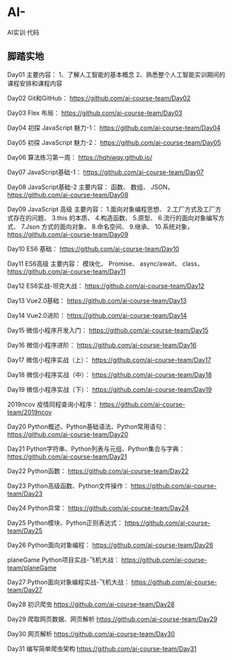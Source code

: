 # AI-
AI实训 代码
## 脚踏实地 

Day01
主要内容：
1、了解人工智能的基本概念
2、熟悉整个人工智能实训期间的课程安排和课程内容

Day02
Git和GitHub：
https://github.com/ai-course-team/Day02

Day03
Flex 布局：
https://github.com/ai-course-team/Day03

Day04
初探 JavaScript 魅力-1：
https://github.com/ai-course-team/Day04

Day05
初探 JavaScript 魅力-2：
https://github.com/ai-course-team/Day05

Day06
算法练习第一周：
https://hqhiwqy.github.io/

Day07
JavaScript基础-1：
https://github.com/ai-course-team/Day07

Day08
JavaScript基础-2
主要内容：
函数、
数组、
JSON，
https://github.com/ai-course-team/Day08

Day09
JavaScript 高级
主要内容：
1.面向对象编程思想、
2.工厂方式及工厂方式存在的问题、
3.this 的本质、
4.构造函数、
5.原型、
6.流行的面向对象编写方式、
7.Json 方式的面向对象、
8.命名空间、
9.继承、
10.系统对象，
https://github.com/ai-course-team/Day09

Day10
ES6 基础：
https://github.com/ai-course-team/Day10

Day11
ES6高级
主要内容：
模块化、
Promise、
async/await、
class，
https://github.com/ai-course-team/Day11

Day12
ES6实战-坦克大战：
https://github.com/ai-course-team/Day12

Day13
Vue2.0基础：
https://github.com/ai-course-team/Day13

Day14
Vue2.0进阶：
https://github.com/ai-course-team/Day14

Day15
微信小程序开发入门：
https://github.com/ai-course-team/Day15

Day16
微信小程序进阶：
https://github.com/ai-course-team/Day16

Day17
微信小程序实战（上）：
https://github.com/ai-course-team/Day17

Day18
微信小程序实战（中）：
https://github.com/ai-course-team/Day18

Day19
微信小程序实战（下）：
https://github.com/ai-course-team/Day19

2019ncov
疫情同程查询小程序：
https://github.com/ai-course-team/2019ncov

Day20
Python概述、Python基础语法、Python常用语句：
https://github.com/ai-course-team/Day20

Day21
Python字符串、Python列表与元组、Python集合与字典：
https://github.com/ai-course-team/Day21

Day22
Python函数：
https://github.com/ai-course-team/Day22

Day23
Python高级函数、Python文件操作：
https://github.com/ai-course-team/Day23

Day24
Python异常：
https://github.com/ai-course-team/Day24

Day25
Python模块、Python正则表达式：
https://github.com/ai-course-team/Day25

Day26
Python面向对象编程：
https://github.com/ai-course-team/Day26

planeGame
Python项目实战-飞机大战：
https://github.com/ai-course-team/planeGame

Day27
Python面向对象编程实战-飞机大战：
https://github.com/ai-course-team/Day27

Day28
初识爬虫
https://github.com/ai-course-team/Day28

Day29
爬取网页数据、网页解析
https://github.com/ai-course-team/Day29

Day30
网页解析
https://github.com/ai-course-team/Day30

Day31
编写简单爬虫架构
https://github.com/ai-course-team/Day31
